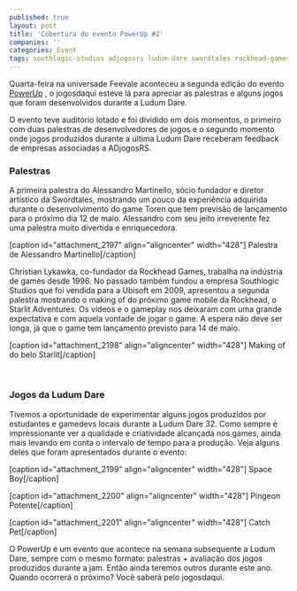 ```yaml
---
published: true
layout: post
title: 'Cobertura do evento PowerUp #2'
companies: ''
categories: Event
tags: southlogic-studios adjogosrs ludum-dare swordtales rockhead-games powerup evento ubisoft
---
```

Quarta-feira na universade Feevale aconteceu a segunda edição do evento <a title="PowerUp #2" href="{{ site.baseurl }}/2015/04/17/powerup-2/">PowerUp</a>
, o jogosdaqui esteve lá para apreciar as palestras e alguns jogos que foram desenvolvidos durante a Ludum Dare.

O evento teve auditório lotado e foi dividido em dois momentos, o primeiro com duas palestras de desenvolvedores de jogos e o segundo momento onde jogos produzidos durante a última Ludum Dare receberam feedback de empresas associadas a ADjogosRS.

### Palestras
A primeira palestra do Alessandro Martinello, sócio fundador e diretor artístico da Swordtales, mostrando um pouco da experiência adquirida durante o desenvolvimento do game Toren que tem previsão de lançamento para o próximo dia 12 de maio. Alessandro com seu jeito irreverente fez uma palestra muito divertida e enriquecedora.

[caption id="attachment_2197" align="aligncenter" width="428"]
 Palestra de Alessandro Martinello[/caption]

Christian Lykawka, co-fundador da Rockhead Games, trabalha na indústria de games desde 1996. No passado também fundou a empresa Southlogic Studios que foi vendida para a Ubisoft em 2009, apresentou a segunda palestra mostrando o making of do próximo game mobile da Rockhead, o Starlit Adventures. Os vídeos e o gameplay nos deixaram com uma grande expectativa e com aquela vontade de jogar o game. A espera não deve ser longa, já que o game tem lançamento previsto para 14 de maio.

[caption id="attachment_2198" align="aligncenter" width="428"]
 Making of do belo Starlit[/caption]

<br>

### Jogos da Ludum Dare
Tivemos a oportunidade de experimentar alguns jogos produzidos por estudantes e gamedevs locais durante a Ludum Dare 32. Como sempre é impressionante ver a qualidade e criatividade alcançada nos games, ainda mais levando em conta o intervalo de tempo para a produção. Veja alguns deles que foram apresentados durante o evento:

[caption id="attachment_2199" align="aligncenter" width="428"]
 Space Boy[/caption]

[caption id="attachment_2200" align="aligncenter" width="428"]
 Pingeon Potente[/caption]

[caption id="attachment_2201" align="aligncenter" width="428"]
 Catch Pet[/caption]

O PowerUp é um evento que acontece na semana subsequente a Ludum Dare, sempre com o mesmo formato: palestras + avaliação dos jogos produzidos durante a jam. Então ainda teremos outros durante este ano. Quando ocorrerá o próximo? Você saberá pelo jogosdaqui.